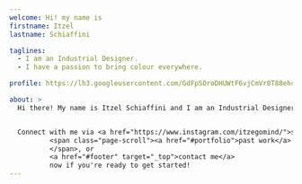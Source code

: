 ```yaml
---
welcome: Hi! my name is
firstname: Itzel
lastname: Schiaffini

taglines:
  - I am an Industrial Designer.
  - I have a passion to bring colour everywhere.

profile: https://lh3.googleusercontent.com/GdFpSOroDHUWtF6vjCmVr0T88ehcyVPcCgzPCxh38Q3U=s577-no

about: >
  Hi there! My name is Itzel Schiaffini and I am an Industrial Designer in Mexico. I have experience designing furniture, packaging, and have worked with local craftsmen to bring traditional materials to modern spaces.


  Connect with me via <a href="https://www.instagram.com/itzegomind/">social media,</a> take a look at my
          <span class="page-scroll"><a href="#portfolio">past work</a>
          </span>, or
          <a href="#footer" target="_top">contact me</a>
          now if you're ready to get started!
---
```

